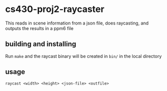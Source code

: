 # cs430-proj2-raycaster
This reads in scene information from a json file, does raycasting, and outputs
the results in a ppm6 file

## building and installing ##
Run `make` and the raycast binary will be created in `bin/` in the local directory

## usage ##
`raycast <width> <height> <json-file> <outfile>`

